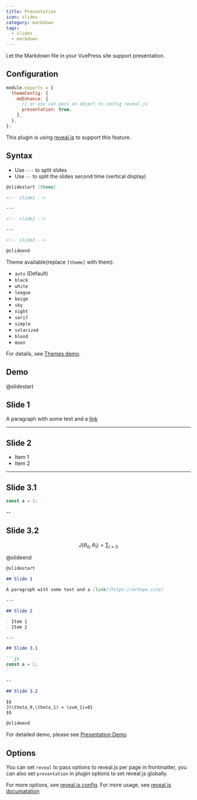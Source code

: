 ```yaml
---
title: Presentation
icon: slides
category: markdown
tags:
  - slides
  - markdown
---
```


Let the Markdown file in your VuePress site support presentation.

<!-- more -->

<!--lint disable no-duplicate-headings-->

## Configuration

```js {5}
module.exports = {
  themeConfig: {
    mdEnhance: {
      // or you can pass an object to config reveal.js
      presentation: true,
    },
  },
};
```

This plugin is using [reveal.js](https://revealjs.com/) to support this feature.

## Syntax

- Use `---` to split slides
- Use `--` to split the slides second time (vertical display)

```md
@slidestart [theme]

<!-- slide1 -->

---

<!-- slide2 -->

---

<!-- slide3 -->

@slideend
```

Theme available(replace `[theme]` with them):

- `auto` (Default)
- `black`
- `white`
- `league`
- `beige`
- `sky`
- `night`
- `serif`
- `simple`
- `solarized`
- `blood`
- `moon`

For details, see [Themes demo](https://vuepress-theme-hope.github.io/md-enhance/guide/presentation/themes/).

## Demo

@slidestart

## Slide 1

A paragraph with some text and a [link](https://mrhope.site)

---

## Slide 2

- Item 1
- Item 2

---

## Slide 3.1

```js
const a = 1;
```

--

## Slide 3.2

$$
J(\theta_0,\theta_1) = \sum_{i=0}
$$

@slideend

````md
@slidestart

## Slide 1

A paragraph with some text and a [link](https://mrhope.site)

---

## Slide 2

- Item 1
- Item 2

---

## Slide 3.1

```js
const a = 1;
```

--

## Slide 3.2

$$
J(\theta_0,\theta_1) = \sum_{i=0}
$$

@slideend
````

For detailed demo, please see [Presentation Demo](https://vuepress-theme-hope.github.io/md-enhance/guide/presentation/demo/)

## Options

You can set `reveal` to pass options to reveal.js per page in frontmatter, you can also set `presentation` in plugin options to set reveal.js globally.

For more options, see [reveal.js config](https://revealjs.com/config/). For more usage, see [reveal.js documatation](https://revealjs.com/)

